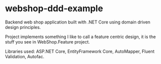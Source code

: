 # webshop-ddd-example
Backend web shop application built with .NET Core using domain driven design principles.

Project implements something I like to call a feature centric design, it is the stuff you see in WebShop.Feature project.

Libraries used: ASP.NET Core, EntityFramework Core, AutoMapper, Fluent Validation, Autofac.
